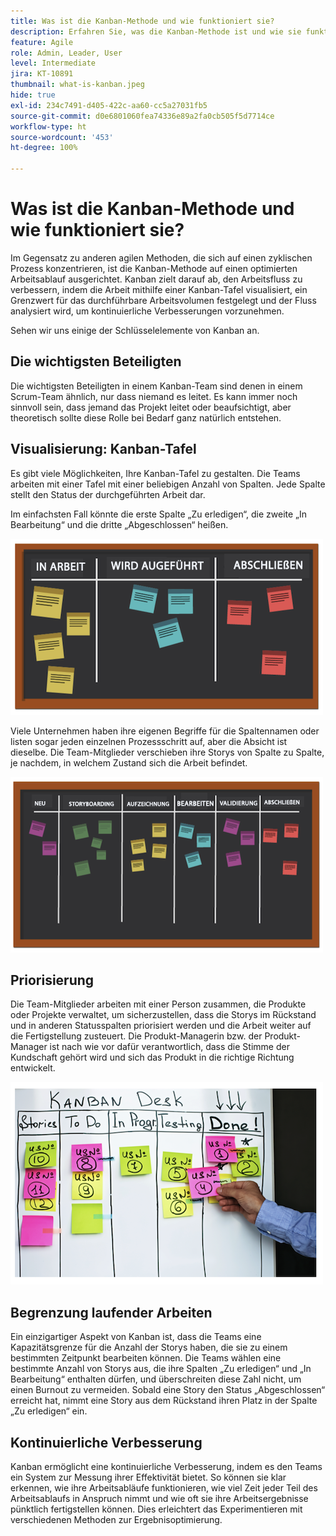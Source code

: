 ```yaml
---
title: Was ist die Kanban-Methode und wie funktioniert sie?
description: Erfahren Sie, was die Kanban-Methode ist und wie sie funktioniert.
feature: Agile
role: Admin, Leader, User
level: Intermediate
jira: KT-10891
thumbnail: what-is-kanban.jpeg
hide: true
exl-id: 234c7491-d405-422c-aa60-cc5a27031fb5
source-git-commit: d0e6801060fea74336e89a2fa0cb505f5d7714ce
workflow-type: ht
source-wordcount: '453'
ht-degree: 100%

---
```


# Was ist die Kanban-Methode und wie funktioniert sie?

Im Gegensatz zu anderen agilen Methoden, die sich auf einen zyklischen Prozess konzentrieren, ist die Kanban-Methode auf einen optimierten Arbeitsablauf ausgerichtet. Kanban zielt darauf ab, den Arbeitsfluss zu verbessern, indem die Arbeit mithilfe einer Kanban-Tafel visualisiert, ein Grenzwert für das durchführbare Arbeitsvolumen festgelegt und der Fluss analysiert wird, um kontinuierliche Verbesserungen vorzunehmen.


Sehen wir uns einige der Schlüsselelemente von Kanban an.



## Die wichtigsten Beteiligten

Die wichtigsten Beteiligten in einem Kanban-Team sind denen in einem Scrum-Team ähnlich, nur dass niemand es leitet. Es kann immer noch sinnvoll sein, dass jemand das Projekt leitet oder beaufsichtigt, aber theoretisch sollte diese Rolle bei Bedarf ganz natürlich entstehen.

## Visualisierung: Kanban-Tafel

Es gibt viele Möglichkeiten, Ihre Kanban-Tafel zu gestalten. Die Teams arbeiten mit einer Tafel mit einer beliebigen Anzahl von Spalten. Jede Spalte stellt den Status der durchgeführten Arbeit dar.

Im einfachsten Fall könnte die erste Spalte „Zu erledigen“, die zweite „In Bearbeitung“ und die dritte „Abgeschlossen“ heißen.

![Wandtafel und Haftnotizen](assets/agile4-01.png)

Viele Unternehmen haben ihre eigenen Begriffe für die Spaltennamen oder listen sogar jeden einzelnen Prozessschritt auf, aber die Absicht ist dieselbe. Die Team-Mitglieder verschieben ihre Storys von Spalte zu Spalte, je nachdem, in welchem Zustand sich die Arbeit befindet.

![Wandtafel und Haftnotizen](assets/agile4-02.png)

## Priorisierung

Die Team-Mitglieder arbeiten mit einer Person zusammen, die Produkte oder Projekte verwaltet, um sicherzustellen, dass die Storys im Rückstand und in anderen Statusspalten priorisiert werden und die Arbeit weiter auf die Fertigstellung zusteuert. Die Produkt-Managerin bzw. der Produkt-Manager ist nach wie vor dafür verantwortlich, dass die Stimme der Kundschaft gehört wird und sich das Produkt in die richtige Richtung entwickelt.

![Kanban-Whiteboard](assets/agile4-03.png)

## Begrenzung laufender Arbeiten

Ein einzigartiger Aspekt von Kanban ist, dass die Teams eine Kapazitätsgrenze für die Anzahl der Storys haben, die sie zu einem bestimmten Zeitpunkt bearbeiten können. Die Teams wählen eine bestimmte Anzahl von Storys aus, die ihre Spalten „Zu erledigen“ und „In Bearbeitung“ enthalten dürfen, und überschreiten diese Zahl nicht, um einen Burnout zu vermeiden. Sobald eine Story den Status „Abgeschlossen“ erreicht hat, nimmt eine Story aus dem Rückstand ihren Platz in der Spalte „Zu erledigen“ ein.

## Kontinuierliche Verbesserung

Kanban ermöglicht eine kontinuierliche Verbesserung, indem es den Teams ein System zur Messung ihrer Effektivität bietet. So können sie klar erkennen, wie ihre Arbeitsabläufe funktionieren, wie viel Zeit jeder Teil des Arbeitsablaufs in Anspruch nimmt und wie oft sie ihre Arbeitsergebnisse pünktlich fertigstellen können. Dies erleichtert das Experimentieren mit verschiedenen Methoden zur Ergebnisoptimierung.
